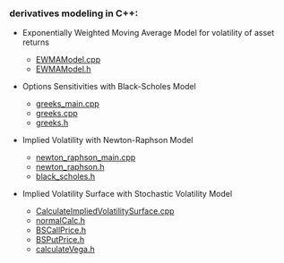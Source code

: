 ### derivatives modeling in C++:

- Exponentially Weighted Moving Average Model for volatility of asset returns
     - [EWMAModel.cpp](https://github.com/manuelmusngi/derivatives-modeling/blob/main/ewma/EWMAModel.cpp) 
     - [EWMAModel.h](https://github.com/manuelmusngi/derivatives-modeling/blob/main/EWMAModel.h)
 
- Options Sensitivities with Black-Scholes Model 
     - [greeks_main.cpp](https://github.com/manuelmusngi/derivatives-modeling/blob/main/greeks_main.cpp)
     - [greeks.cpp](https://github.com/manuelmusngi/derivatives-modeling/blob/main/greeks.cpp)
     - [greeks.h](https://github.com/manuelmusngi/derivatives-modeling/blob/main/greeks.h)

- Implied Volatility with Newton-Raphson Model 
     - [newton_raphson_main.cpp](https://github.com/manuelmusngi/derivatives-modeling/blob/main/newton_raphson_main.cpp)
     - [newton_raphson.h](https://github.com/manuelmusngi/derivatives-modeling/blob/main/newton_raphson.h)
     - [black_scholes.h](https://github.com/manuelmusngi/derivatives-modeling/blob/main/black_scholes.h)

- Implied Volatility Surface with Stochastic Volatility Model
     - [CalculateImpliedVolatilitySurface.cpp](https://github.com/manuelmusngi/derivatives-modeling/blob/main/CalculateImpliedVolatilitySurface.cpp)
     - [normalCalc.h](https://github.com/manuelmusngi/derivatives-modeling/blob/main/normalCalc.h)
     - [BSCallPrice.h](https://github.com/manuelmusngi/derivatives-modeling/blob/main/BSCallPrice.h)
     - [BSPutPrice.h](https://github.com/manuelmusngi/derivatives-modeling/blob/main/BSPutPrice.h)
     - [calculateVega.h](https://github.com/manuelmusngi/derivatives-modeling/blob/main/calculateVega.h)  
